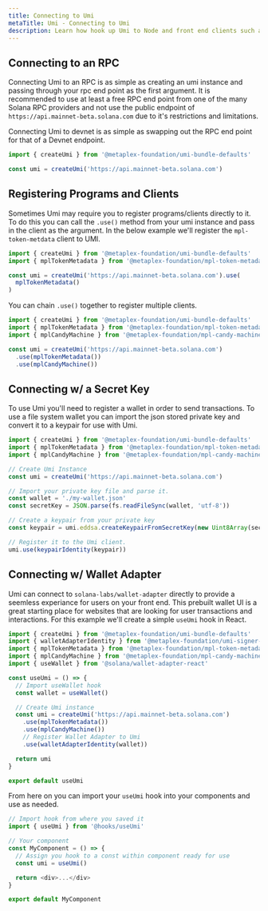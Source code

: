 ```yaml
---
title: Connecting to Umi
metaTitle: Umi - Connecting to Umi
description: Learn how hook up Umi to Node and front end clients such as React.
---
```


## Connecting to an RPC

Connecting Umi to an RPC is as simple as creating an umi instance and passing through your rpc end point as the first argument. It is recommended to use at least a free RPC end point from one of the many Solana RPC providers and not use the public endpoint of `https://api.mainnet-beta.solana.com` due to it's restrictions and limitations.

Connecting Umi to devnet is as simple as swapping out the RPC end point for that of a Devnet endpoint.

```ts
import { createUmi } from '@metaplex-foundation/umi-bundle-defaults'

const umi = createUmi('https://api.mainnet-beta.solana.com')
```

## Registering Programs and Clients

Sometimes Umi may require you to register programs/clients directly to it. To do this you can call the `.use()` method from your umi instance and pass in the client as the argument. In the below example we'll register the `mpl-token-metdata` client to UMI.

```ts
import { createUmi } from '@metaplex-foundation/umi-bundle-defaults'
import { mplTokenMetadata } from '@metaplex-foundation/mpl-token-metadata'

const umi = createUmi('https://api.mainnet-beta.solana.com').use(
  mplTokenMetadata()
)
```

You can chain `.use()` together to register multiple clients.

```ts
import { createUmi } from '@metaplex-foundation/umi-bundle-defaults'
import { mplTokenMetadata } from '@metaplex-foundation/mpl-token-metadata'
import { mplCandyMachine } from '@metaplex-foundation/mpl-candy-machine'

const umi = createUmi('https://api.mainnet-beta.solana.com')
  .use(mplTokenMetadata())
  .use(mplCandyMachine())
```

## Connecting w/ a Secret Key

To use Umi you'll need to register a wallet in order to send transactions. To use a file system wallet you can import the json stored private key and convert it to a keypair for use with Umi.

```ts
import { createUmi } from '@metaplex-foundation/umi-bundle-defaults'
import { mplTokenMetadata } from '@metaplex-foundation/mpl-token-metadata'
import { mplCandyMachine } from '@metaplex-foundation/mpl-candy-machine'

// Create Umi Instance
const umi = createUmi('https://api.mainnet-beta.solana.com')

// Import your private key file and parse it.
const wallet = './my-wallet.json'
const secretKey = JSON.parse(fs.readFileSync(wallet, 'utf-8'))

// Create a keypair from your private key
const keypair = umi.eddsa.createKeypairFromSecretKey(new Uint8Array(secretKey))

// Register it to the Umi client.
umi.use(keypairIdentity(keypair))
```

## Connecting w/ Wallet Adapter

Umi can connect to `solana-labs/wallet-adapter` directly to provide a seemless experiance for users on your front end. This prebuilt wallet UI is a great starting place for websites that are looking for user transactions and interactions. For this example we'll create a simple `useUmi` hook in React.

```ts
import { createUmi } from '@metaplex-foundation/umi-bundle-defaults'
import { walletAdapterIdentity } from '@metaplex-foundation/umi-signer-wallet-adapters'
import { mplTokenMetadata } from '@metaplex-foundation/mpl-token-metadata'
import { mplCandyMachine } from '@metaplex-foundation/mpl-candy-machine'
import { useWallet } from '@solana/wallet-adapter-react'

const useUmi = () => {
  // Import useWallet hook
  const wallet = useWallet()

  // Create Umi instance
  const umi = createUmi('https://api.mainnet-beta.solana.com')
    .use(mplTokenMetadata())
    .use(mplCandyMachine())
    // Register Wallet Adapter to Umi
    .use(walletAdapterIdentity(wallet))

  return umi
}

export default useUmi
```

From here on you can import your `useUmi` hook into your components and use as needed.

```ts
// Import hook from where you saved it
import { useUmi } from '@hooks/useUmi'

// Your component
const MyComponent = () => {
  // Assign you hook to a const within component ready for use
  const umi = useUmi()

  return <div>...</div>
}

export default MyComponent
```
